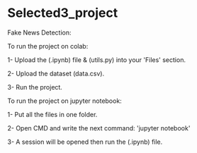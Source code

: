 # Selected3_project
Fake News Detection:

To run the project on colab: 

 1- Upload the (.ipynb) file & (utils.py) into your 'Files' section. 
 
 2- Upload the dataset (data.csv).
 
 3- Run the project.

To run the project on jupyter notebook:

 1- Put all the files in one folder. 
 
 2- Open CMD and write the next command: 'jupyter notebook'
 
 3- A session will be opened then run the (.ipynb) file.
